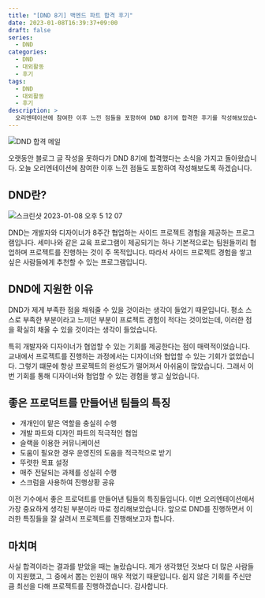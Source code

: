 ```yaml
---
title: "[DND 8기] 백엔드 파트 합격 후기"
date: 2023-01-08T16:39:37+09:00
draft: false
series: 
  - DND
categories:
  - DND
  - 대외활동
  - 후기
tags:
  - DND
  - 대외활동
  - 후기
description: >
  오리엔테이션에 참여한 이후 느낀 점들을 포함하여 DND 8기에 합격한 후기를 작성해보았습니다.
---
```


![DND 합격 메일](https://user-images.githubusercontent.com/44942700/211186255-e45ad8a1-5f9e-4d4e-9ba4-c766c19d87fb.png)

오랫동안 블로그 글 작성을 못하다가 DND 8기에 합격했다는 소식을 가지고 돌아왔습니다. 오늘 오리엔테이션에 참여한 이후 느낀 점들도 포함하여 작성해보도록 하겠습니다.

## DND란?

![스크린샷 2023-01-08 오후 5 12 07](https://user-images.githubusercontent.com/44942700/211186600-6fdb7381-78b9-4594-90ef-3e8093805ae0.png)

DND는 개발자와 디자이너가 8주간 협업하는 사이드 프로젝트 경험을 제공하는 프로그램입니다. 세미나와 같은 교육 프로그램이 제공되기는 하나 기본적으로는 팀원들끼리 협업하며 프로젝트를 진행하는 것이 주 목적입니다. 따라서 사이드 프로젝트 경험을 쌓고 싶은 사람들에게 추천할 수 있는 프로그램입니다.

## DND에 지원한 이유

DND가 제게 부족한 점을 채워줄 수 있을 것이라는 생각이 들었기 때문입니다. 평소 스스로 부족한 부분이라고 느끼던 부분이 프로젝트 경험이 적다는 것이었는데, 이러한 점을 확실히 채울 수 있을 것이라는 생각이 들었습니다.

특히 개발자와 디자이너가 협업할 수 있는 기회를 제공한다는 점이 매력적이었습니다. 교내에서 프로젝트를 진행하는 과정에서는 디자이너와 협업할 수 있는 기회가 없었습니다. 그렇기 떄문에 항상 프로젝트의 완성도가 떨어져서 아쉬움이 많았습니다. 그래서 이번 기회를 통해 디자이너와 협업할 수 있는 경험을 쌓고 싶었습니다.

## 좋은 프로덕트를 만들어낸 팀들의 특징

- 개개인이 맡은 역할을 충실히 수행
- 개발 파트와 디자인 파트의 적극적인 협업
- 슬랙을 이용한 커뮤니케이션
- 도움이 필요한 경우 운영진의 도움을 적극적으로 받기
- 뚜렷한 목표 설정
- 매주 전달되는 과제를 성실히 수행
- 스크럼을 사용하여 진행상황 공유

이전 기수에서 좋은 프로덕트를 만들어낸 팀들의 특징들입니다. 이번 오리엔테이션에서 가장 중요하게 생각된 부분이라 따로 정리해보았습니다. 앞으로 DND를 진행하면서 이러한 특징들을 잘 살려서 프로젝트를 진행해보고자 합니다.

## 마치며

사실 합격이라는 결과를 받았을 때는 놀랐습니다. 제가 생각했던 것보다 더 많은 사람들이 지원했고, 그 중에서 뽑는 인원이 매우 적었기 때문입니다. 쉽지 않은 기회를 주신만큼 최선을 다해 프로젝트를 진행하겠습니다. 감사합니다.
